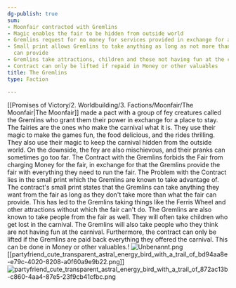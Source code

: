 ```yaml
---
dg-publish: true
sum:
- Moonfair contracted with Gremlins
- Magic enables the fair to be hidden from outside world
- Gremlins request for no money for services provided in exchange for a place to stay
- Small print allows Gremlins to take anything as long as not more than what the fair
  can provide
- Gremlins take attractions, children and those not having fun at the carnival
- Contract can only be lifted if repaid in Money or other valuables
title: The Gremlins
type: Faction

---
```






[[Promises of Victory/2. Worldbuilding/3. Factions/Moonfair/The Moonfair\|The Moonfair]] made a pact with a group of fey creatures called the Gremlins who grant them their power in exchange for a place to stay. The fairies are the ones who make the carnival what it is. They use their magic to make the games fun, the food delicious, and the rides thrilling. They also use their magic to keep the carnival hidden from the outside world. On the downside, the fey are also mischievous, and their pranks can sometimes go too far.
The Contract with the Gremlins forbids the Fair from charging Money for the fair, in exchange for that the Gremlins provide the fair with everything they need to run the fair.
The Problem with the Contract lies in the small print which the Gremlins are known to take advantage of.
The contract's small print states that the Gremlins can take anything they want from the fair as long as they don't take more than what the fair can provide. This has led to the Gremlins taking things like the Ferris Wheel and other attractions without which the fair can't do. The Gremlins are also known to take people from the fair as well. They will often take children who get lost in the carnival. The Gremlins will also take people who they think are not having fun at the carnival.
Furthermore, the contract can only be lifted if the Gremlins are paid back everything they offered the carnival. This can be done in Money or other valuables.! 
![Unbenannt.png](/img/user/Pictures/Unbenannt.png)[[partyfriend_cute_transparent_astral_energy_bird_with_a_trail_of_bd94aa8e-e79c-4020-8208-a0f60a9e9b22.png]]
![partyfriend_cute_transparent_astral_energy_bird_with_a_trail_of_872ac13b-c860-4aa4-87e5-23f9cb41cfbc.png](/img/user/Pictures/partyfriend_cute_transparent_astral_energy_bird_with_a_trail_of_872ac13b-c860-4aa4-87e5-23f9cb41cfbc.png)